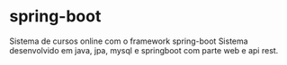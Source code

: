 # spring-boot
Sistema de cursos online com o framework spring-boot
Sistema desenvolvido em java, jpa, mysql e springboot com parte web e api rest.
